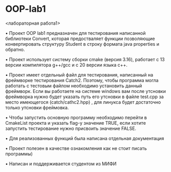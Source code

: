 # OOP-lab1
<лабораторная работа1>

•  Проект OOP lab1 предназначен для тестирования написанной библиотеки Convert, которая предостваляет функции позволяющие конвертировать структуру Student
в строку формата  java properties и обратно.

• Проект использует систему сборки cmake (версия 3.16), работает с 13 версии компилятора g++/gcc и с 20 версии языка с++.

• Проект имеет отдельный файл для тестирования, написанный на фреймворке тестирования Catch2. Поэтому, чтобы
программа могла работать с тестовым файлом необходимо установить данный фреймворк. Если вы работаете на системе windows вам после утсновки
фреймворка нужно будет указать путь его утсновки в файле test.cpp за место имеющегося (catch/cathc2.hpp) , для линукса будет достаточно только утсновки фреймовка.

• Чтобы запустить основную программу необходимо перейти в CmakeList проекта и указать flag-у значение TRUE, если хотите запустить тестирование
нужно присвоить значение FALSE.

• Для реализованных функций была написана отдельная документация

• Проект полезен в качестве ознакомления как не стоит писать программы)

• Написан и поддерживается студентом из МИФИ
